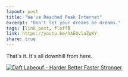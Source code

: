 ```yaml
---
layout: post
title: "We've Reached Peak Internet"
excerpt: "Don't let your dreams be dreams."
tags: [link_post, fluff]
link: https://youtu.be/hAEQvlaZgKY
share: true
---
```


That's it. It's all downhill from here.

[![Daft Labeouf - Harder Better Faster Stronger](http://img.youtube.com/vi/hAEQvlaZgKY/0.jpg)](http://www.youtube.com/watch?v=hAEQvlaZgKY)
